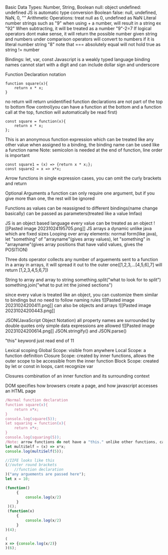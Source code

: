 Basic Data Types: Number, String, Boolean
null: object
undefined: undefined
JS is automatic type conversion
Boolean false: null, undefined, NaN, 0,  "" 
Arithmetic Operations: treat null as 0, undefined as NaN
Literal number strings such as "9" when using + a number, will result in a string ex "92"
When subtracting, it will be treated as a number "9"-2=7
If logical operators dont make sense, it will return the possible number given 
string and numbers under comparison operators will convert to numbers if it is literal number string "8"
note that === absolutely equal will not hold true as string != number

Bindings: let, var, const
Javascript is a weakly typed language
binding names cannot start with a digit and can include dollar sign and underscore

Function Declaration notation
```Js
function square(x){
	return x * x;
}
```
no return will return unidentified
function declarations are not part of the top to bottom flow control(you can have a function at the bottom and a function call at the top, function will automatically be read first)
```Js
const square = function(x){
	return x * x;
};
```
This is an anonymous function expression which can be treated like any other value
when assigned to a binding, the binding name can be used like a function name
Note: semicolon is needed at the end of function, line order is important
```Js
const square1 = (x) => {return x * x;};
const square2 = x => x*x;
```
Arrow functions
in single expression cases, you can omit the curly brackets and return

Optional Arguments
a function can only require one argument, but if you give more than one, the rest will be ignored

Functions as values
can be reassigned to different bindings(name change basically)
can be passed as parameters(treated like a value lmfao)

JS is an object based language
every value can be treated as an object
![[Pasted image 20231024195705.png]]
JS arrays a dynamic unlike java which are fixed sizes
Looping over array elements: normal form(like java), let "something" of "arrayname"(gives array values), let "something" in "arrayname"(gives array positions that have valid values, gives the POSITION)

Three dots operator
collects any number of arguements sent to a function in a array
in arrays, it will spread it out to the outer one(\[1,2,3,...\[4,5,6],7] will return \[1,2,3,4,5,6,7])

String to array and array to string
something.split("what to look for to split")
something.join("what to put int the joined sections")

since every value is treated like an object, you can customize them
similar to bindings but no need to follow naming rules
![[Pasted image 20231024200411.png]]
can also be objects and arrays
![[Pasted image 20231024200443.png]]

JSON(JavaScript Object Notation)
all property names are surrounded by double quotes
only simple data expressions are allowed
![[Pasted image 20231024200614.png]]
JSON.stringify() and JSON.parse()

"this" keyword just read end of 11

Lexical scoping
Global Scope: visible from anywhere
Local Scope: a function definition
Closure Scope: created by inner functions, allows the outer scope to be accessible from the inner function
Block Scope: created by let or const in loops, cant recognize var

Closures
combination of an inner function and its surrounding context


DOM
specifies how browsers create a page, and how javascript accesses an HTML page


```Javascript
/Normal function declaration
function square(x){
	return x*x;
}
console.log(square(5));
let squaring = function(x){
	return x*x;
}
console.log(squaring(5));
/Note: arrow functions do not have a "this." unlike other functions, cannot be used as constructors
let multiSelf = (x) => x*x;
console.log(multiSelf(5));
```

```javascript
//IIFE looks like this
(//outer round brackets
	//function declaration 
)("any arguements are passed here");
let x = 10;

(function()
	 {
		 console.log(x/2)
	 }
 )();
 (function(x)
	 {
		 console.log(x/2)
	 }
)(4);

(
x => {console.log(x/2)}
)(6);
```